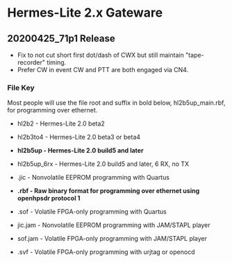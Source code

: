 Hermes-Lite 2.x Gateware
========================

## 20200425_71p1 Release

 * Fix to not cut short first dot/dash of CWX but still maintain "tape-recorder" timing.
 * Prefer CW in event CW and PTT are both engaged via CN4.

### File Key

Most people will use the file root and suffix in bold below, hl2b5up_main.rbf, for programming over ethernet.

* hl2b2 - Hermes-Lite 2.0 beta2
* hl2b3to4 - Hermes-Lite 2.0 beta3 or beta4
* **hl2b5up - Hermes-Lite 2.0 build5 and later**
* hl2b5up_6rx - Hermes-Lite 2.0 build5 and later, 6 RX, no TX

* .jic - Nonvolatile EEPROM programming with Quartus
* **.rbf - Raw binary format for programming over ethernet using openhpsdr protocol 1**
* .sof - Volatile FPGA-only programming with Quartus
* jic.jam - Nonvolatile EEPROM programming with JAM/STAPL player
* sof.jam - Volatile FPGA-only programming with JAM/STAPL player
* .svf - Volatile FPGA-only programming with urjtag or openocd 





